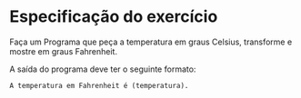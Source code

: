 # Especificação do exercício

Faça um Programa que peça a temperatura em graus Celsius, transforme e mostre em graus Fahrenheit.

A saída do programa deve ter o seguinte formato:

```markdown
A temperatura em Fahrenheit é (temperatura).
```
